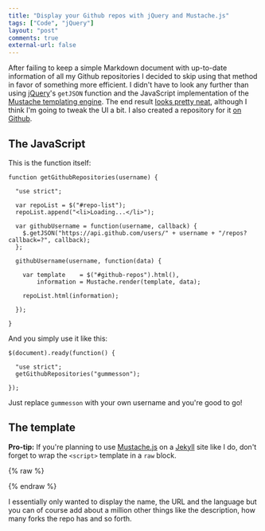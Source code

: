 ```yaml
---
title: "Display your Github repos with jQuery and Mustache.js"
tags: ["Code", "jQuery"]
layout: "post"
comments: true
external-url: false
---
```


After failing to keep a simple Markdown document with up-to-date information of all my Github repositories I decided to skip using that method in favor of something more efficient. I didn't have to look any further than using [jQuery](http://jquery.com/)'s `getJSON` function and the JavaScript implementation of the [Mustache templating engine](http://mustache.github.com/). The end result [looks pretty neat](/experiments/repos), although I think I'm going to tweak the UI a bit. I also created a repository for it [on Github](https://github.com/gummesson/repos.js).

## The JavaScript

This is the function itself: 

    function getGithubRepositories(username) {

      "use strict";

      var repoList = $("#repo-list");
      repoList.append("<li>Loading...</li>");

      var githubUsername = function(username, callback) {
        $.getJSON("https://api.github.com/users/" + username + "/repos?callback=?", callback);
      };

      githubUsername(username, function(data) {

        var template    = $("#github-repos").html(),
            information = Mustache.render(template, data);

        repoList.html(information);

      });

    }

And you simply use it like this:

    $(document).ready(function() {

      "use strict";
      getGithubRepositories("gummesson");

    });

Just replace `gummesson` with your own username and you're good to go!

## The template

**Pro-tip:** If you're planning to use [Mustache.js](https://github.com/janl/mustache.js) on a [Jekyll](http://jekyllrb.com/) site like I do, don't forget to wrap the `<script>` template in a `raw` block.

{% raw %}
    <ul id="repo-list">
      <script id="github-repos" type="text/template">
        {{#data}}
          <li>
            <a href="{{html_url}}" title="{{name}}" alt="{{name}}">
              {{name}}
            </a>
            {{#language}}
              <em>({{language}})</em>
            {{/language}}
          </li>
        {{/data}}
      </script>
    </ul>
{% endraw %}

I essentially only wanted to display the name, the URL and the language but you can of course add about a million other things like the description, how many forks the repo has and so forth.
